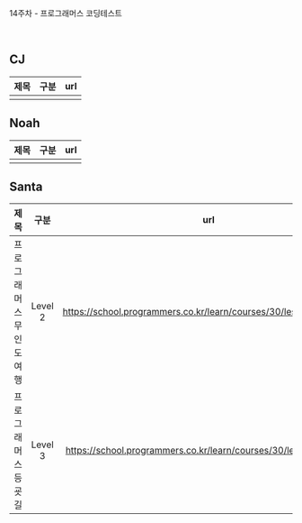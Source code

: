 14주차 - 프로그래머스 코딩테스트

</br>

## CJ

|제목|구분|url|
|:------:|:---:|:---:|
||||


## Noah

| 제목 | 구분 | url |
|:------:|:---:|:---:|
||||

## Santa

|제목|구분|url|
|:------:|:---:|:---:|
|프로그래머스 무인도 여행|Level 2|https://school.programmers.co.kr/learn/courses/30/lessons/154540|
|프로그래머스 등굣길|Level 3|https://school.programmers.co.kr/learn/courses/30/lessons/42898|